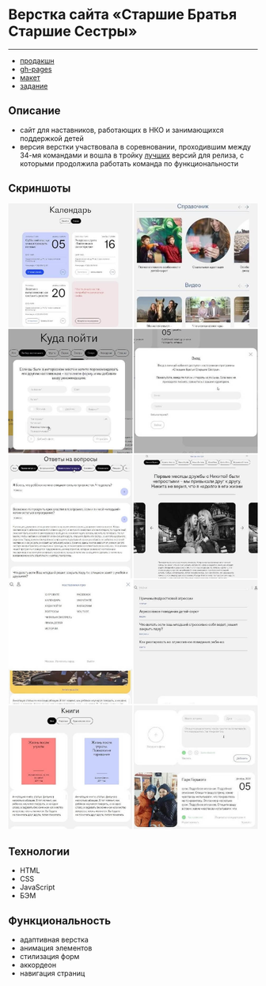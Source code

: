 # Верстка сайта «Старшие Братья Старшие Сестры»
***

- [продакшн](https://nastavnikipro.ru/)
- [gh-pages](https://nikolaymishaev.github.io/bbbs/index.html)
- [макет](https://www.figma.com/file/11gCLSDOYlvkbuI3FU36Up/BBBS-for-students?node-id=0%3A1)
- [задание](https://disk.yandex.ru/i/G_KeKWzcGno2hw)

## Описание
- сайт для наставников, работающих в НКО и занимающихся поддержкой детей
- версия верстки участвовала в соревновании, проходившим между 34-мя командами и вошла в тройку [лучших](https://disk.yandex.ru/i/UcB2N2GiiFfKJQ) версий для релиза, с которыми продолжила работать команда по функциональности

## Скриншоты
![календарь, справочник](https://github.com/NikolayMishaev/bbbs/raw/main/images/readme/calendar_guide.jpg)
![форма мест, попап авторизации](https://github.com/NikolayMishaev/bbbs/raw/main/images/readme/places_login.jpg)
![вопросы, истории](https://github.com/NikolayMishaev/bbbs/raw/main/images/readme/questions_story.jpg)
![мобильное меню, поиск](https://github.com/NikolayMishaev/bbbs/raw/main/images/readme/mobile_search.jpg)
![книги, личный кабинет](https://github.com/NikolayMishaev/bbbs/raw/main/images/readme/book_account.jpg)

## Технологии
- HTML
- CSS
- JavaScript
- БЭМ

## Функциональность
- адаптивная верстка
- анимация элементов
- стилизация форм
- аккордеон
- навигация страниц
